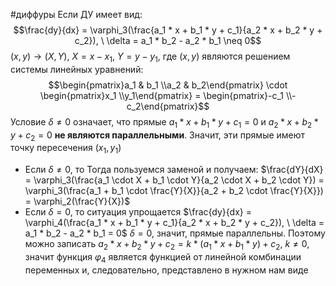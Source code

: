 #диффуры 
Если ДУ имеет вид: $$\frac{dy}{dx} = \varphi_3(\frac{a_1 * x + b_1 * y + c_1}{a_2 * x + b_2 * y + c_2}), \ \delta = a_1 * b_2 - a_2 * b_1 \neq 0$$
$(x, y) \to (X, Y), \ X = x - x_1, \ Y = y - y_1$, где $(x, y)$ являются решением системы линейных уравнений: $$\begin{pmatrix}a_1 & b_1 \\a_2 & b_2\end{pmatrix} \cdot \begin{pmatrix}x_1 \\y_1\end{pmatrix} = \begin{pmatrix}-c_1 \\-c_2\end{pmatrix}$$
Условие $\delta \neq 0$ означает, что прямые $a_1 * x + b_1 * y + c_1 = 0$ и $a_2 * x + b_2 * y + c_2 = 0$ **не являются параллельными**. Значит, эти прямые имеют точку пересечения $(x_1, y_1)$

- Если $\delta \neq 0$, то 
	Тогда пользуемся заменой и получаем:
	$\frac{dY}{dX} = \varphi_3(\frac{a_1 \cdot X + b_1 \cdot Y}{a_2 \cdot X + b_2 \cdot Y}) = \varphi_3(\frac{a_1 + b_1 \cdot \frac{Y}{X}}{a_2 + b_2 \cdot \frac{Y}{X}}) = \varphi_2(\frac{Y}{X})$
- Если $\delta = 0$, то ситуация упрощается
	$\frac{dy}{dx} = \varphi_4(\frac{a_1 * x + b_1 * y + c_1}{a_2 * x + b_2 * y + c_2}), \ \delta = a_1 * b_2 - a_2 * b_1 = 0$
	$\delta = 0$, значит, прямые параллельны. Поэтому можно записать $a_2 * x + b_2 * y + c_2 = k* (a_1 * x + b_1 * y) + c_2, \ k \neq 0$, значит функция $\varphi_4$ является функцией от линейной комбинации переменных и, следовательно, представлено в нужном нам виде